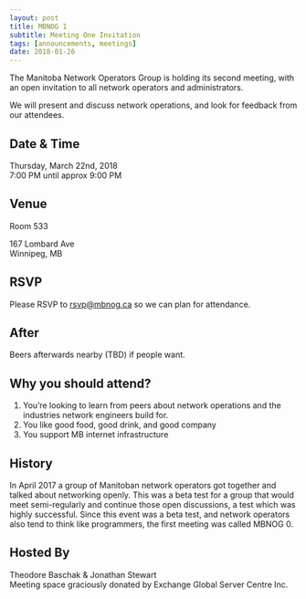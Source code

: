 ```yaml
---
layout: post
title: MBNOG 1
subtitle: Meeting One Invitation
tags: [announcements, meetings]
date: 2018-01-26
---
```

The Manitoba Network Operators Group is holding its second meeting, with an open invitation to all network operators and administrators.

We will present and discuss network operations, and look for feedback from our attendees.

<!--more-->

## Date & Time

Thursday, March 22nd, 2018
<br>7:00 PM until approx 9:00 PM

## Venue

Room 533

167 Lombard Ave
<br>Winnipeg, MB

## RSVP

Please RSVP to rsvp@mbnog.ca so we can plan for attendance.

## After

Beers afterwards nearby (TBD) if people want.

## Why you should attend?

1. You’re looking to learn from peers about network operations and the industries network engineers build for.
2. You like good food, good drink, and good company
3. You support MB internet infrastructure

## History

In April 2017 a group of Manitoban network operators got together and talked about networking openly. This was a beta test for a group that would meet semi-regularly and continue those open discussions, a test which was highly successful. Since this event was a beta test, and network operators also tend to think like programmers, the first meeting was called MBNOG 0. 

## Hosted By

Theodore Baschak & Jonathan Stewart
<br>Meeting space graciously donated by Exchange Global Server Centre Inc.

